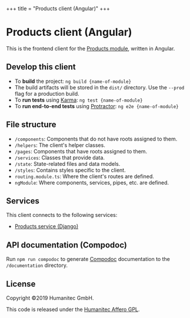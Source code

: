 +++
title = "Products client (Angular)"
+++

# Products client (Angular)

This is the frontend client for the [Products module](https://docs.walhall.io/marketplace/products-module), written in Angular.

## Develop this client

-  To **build** the project: `ng build {name-of-module}`  
  -  The build artifacts will be stored in the `dist/` directory. Use the `--prod` flag for a production build.
-  To **run tests** using [Karma](https://karma-runner.github.io/0.13/index.html): `ng test {name-of-module}`
-  To **run end-to-end tests** using [Protractor](https://www.protractortest.org/#/): `ng e2e {name-of-module}`

## File structure

-  `/components`: Components that do not have roots assigned to them.
-  `/helpers`: The client's helper classes.
-  `/pages`: Components that have roots assigned to them.
-  `/services`: Classes that provide data.
-  `/state`: State-related files and data models.
-  `/styles`: Contains styles specific to the client.
-  `routing.module.ts`: Where the client's routes are defined.
-  `ngModule`: Where components, services, pipes, etc. are defined.

## Services

This client connects to the following services:

-  [Products service (Django)](https://docs.walhall.io/marketplace/products-module/products-service)

<!-- Document the ways in which this client connects to the service. Methods used, data models used, endpoints used, etc. -->

## API documentation (Compodoc)

Run `npm run compodoc` to generate [Compodoc](https://compodoc.github.io/compodoc/) documentation to the `/documentation` directory.

## License

Copyright &#169;2019 Humanitec GmbH.

This code is released under the [Humanitec Affero GPL](LICENSE).